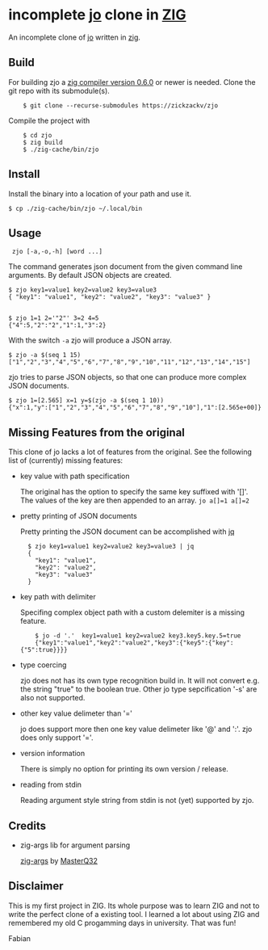 # incomplete [jo](https://github.com/jpmens/jo) clone in [ZIG](https://ziglang.org)

An incomplete clone of [jo](https://github.com/jpmens/jo) written in [zig](https://ziglang.org).

## Build

For building zjo a [zig compiler version 0.6.0](https://ziglang.org/download#release-0.6.0)
or newer is needed.  Clone the git repo with its submodule(s).

        $ git clone --recurse-submodules https://zickzackv/zjo

Compile the project with 
	
	    $ cd zjo
		$ zig build
		$ ./zig-cache/bin/zjo
		

## Install

Install the binary into a location of your path and use it. 

    $ cp ./zig-cache/bin/zjo ~/.local/bin

## Usage

     zjo [-a,-o,-h] [word ...]

The command generates json document from the given command line
arguments. By default JSON objects are created. 
     
	$ zjo key1=value1 key2=value2 key3=value3
	{ "key1": "value1", "key2": "value2", "key3": "value3" }
         
		 
	$ zjo 1=1 2='"2"' 3=2 4=5
    {"4":5,"2":"2","1":1,"3":2}

With the switch `-a` zjo will produce a JSON array. 

    $ zjo -a $(seq 1 15)
	["1","2","3","4","5","6","7","8","9","10","11","12","13","14","15"]

zjo tries to parse JSON objects, so that one can produce more complex
JSON documents.

    $ zjo 1=[2.565] x=1 y=$(zjo -a $(seq 1 10))
	{"x":1,"y":["1","2","3","4","5","6","7","8","9","10"],"1":[2.565e+00]}

## Missing Features from the original

This clone of jo lacks a lot of features from the original. See the
following list of (currently) missing features:


* key value with path specification

    The original has the option to specify the same key suffixed with
    '[]'. The values of the key are then appended to an array. `jo
    a[]=1 a[]=2`

* pretty printing of JSON documents
  
    Pretty printing the JSON document can be accomplished with
    [jq](https://stedolan.github.io/jq/)
  
		$ zjo key1=value1 key2=value2 key3=value3 | jq
        {
		  "key1": "value1",
		  "key2": "value2",
		  "key3": "value3"
		}
		
* key path with delimiter

    Specifing complex object path with a custom delemiter is a missing
    feature.
	  
    	  $ jo -d '.'  key1=value1 key2=value2 key3.key5.key.5=true
          {"key1":"value1","key2":"value2","key3":{"key5":{"key":{"5":true}}}}

* type coercing

    zjo does not has its own type recognition build in.  It will not
    convert e.g. the string "true" to the boolean true. Other jo type
    sepcification '-s' are also not supported.
  
* other key value delimeter than '='
  
    jo does support more then one key value delimeter like '@' and
    ':'. zjo does only support '='.
  
* version information

    There is simply no option for printing its own version / release.
  
* reading from stdin

    Reading argument style string from stdin is not (yet) supported by
    zjo.

## Credits

* zig-args lib for argument parsing

    [zig-args](https://github.com/MasterQ32/zig-args) by [MasterQ32](https://github.com/MasterQ32)

## Disclaimer

This is my first project in ZIG. Its whole purpose was to learn ZIG
and not to write the perfect clone of a existing tool. I learned a lot
about using ZIG and remembered my old C progamming days in
university. That was fun!


Fabian 
